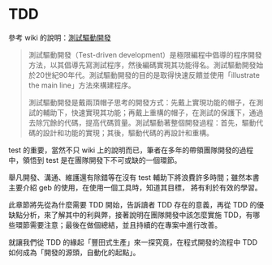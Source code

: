 TDD
===

參考 wiki 的說明：[測試驅動開發](http://zh.wikipedia.org/wiki/%E6%B5%8B%E8%AF%95%E9%A9%B1%E5%8A%A8%E5%BC%80%E5%8F%91)

> 測試驅動開發（Test-driven development）是極限編程中倡導的程序開發方法，以其倡導先寫測試程序，然後編碼實現其功能得名。測試驅動開發始於20世紀90年代。測試驅動開發的目的是取得快速反饋並使用「illustrate the main line」方法來構建程序。
>
> 測試驅動開發是戴兩頂帽子思考的開發方式：先戴上實現功能的帽子，在測試的輔助下，快速實現其功能；再戴上重構的帽子，在測試的保護下，通過去除冗餘的代碼，提高代碼質量。測試驅動著整個開發過程：首先，驅動代碼的設計和功能的實現；其後，驅動代碼的再設計和重構。

test 的重要，當然不只 wiki 上的說明而已，筆者在多年的帶領團隊開發的過程中，領悟到 test 是在團隊開發下不可或缺的一個環節。

舉凡開發、溝通、維護還有除錯等在沒有 test 輔助下將浪費許多時間；雖然本書主要介紹 geb 的使用，在使用一個工具時，知道其目標， 將有利於有效的學習。

此章節將先從為什麼需要 TDD 開始，告訴讀者 TDD 存在的意義，再從 TDD 的優缺點分析，來了解其中的利與弊，接著說明在團隊開發中該怎麼實施 TDD，有哪些環節需要注意；最後在做個總結，並且持續的在專案中進行改善。

就讓我們從 TDD 的緣起「豐田式生產」來一探究竟，在程式開發的流程中 TDD 如何成為「開發的源頭，自動化的起點」。
